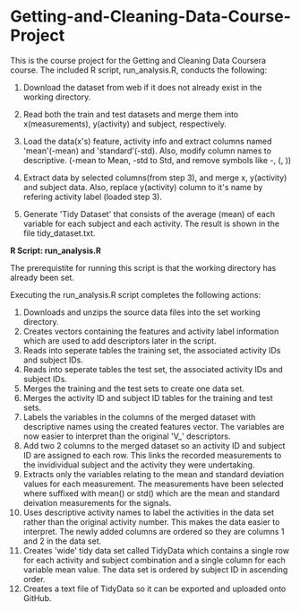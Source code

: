 # Getting-and-Cleaning-Data-Course-Project

This is the course project for the Getting and Cleaning Data Coursera course.
The included R script, run_analysis.R, conducts the following:

1. Download the dataset from web if it does not already exist in the working directory.

2. Read both the train and test datasets and merge them into x(measurements), y(activity) and subject, respectively.

3. Load the data(x's) feature, activity info and extract columns named 'mean'(-mean) and 'standard'(-std). Also, modify column names to descriptive. (-mean to Mean, -std to Std, and remove symbols like -, (, ))

4. Extract data by selected columns(from step 3), and merge x, y(activity) and subject data. Also, replace y(activity) column to it's name by refering activity label (loaded step 3).

5. Generate 'Tidy Dataset' that consists of the average (mean) of each variable for each subject and each activity. The result is shown in the file tidy_dataset.txt.

**R Script: run_analysis.R**

The prerequistite for running this script is that the working directory has already been set.

Executing the run_analysis.R script completes the following actions:

1. Downloads and unzips the source data files into the set working directory.
2. Creates vectors containing the features and activity label information which are used to add descriptors later in the script.
3. Reads into seperate tables the training set, the associated activity IDs and subject IDs.
4. Reads into seperate tables the test set, the associated activity IDs and subject IDs.
5. Merges the training and the test sets to create one data set.
6. Merges the activity ID and subject ID tables for the training and test sets.
7. Labels the variables in the columns of the merged dataset with descriptive names using the created features vector. The variables are now easier to interpret than the original 'V_' descriptors.
8. Add two 2 columns to the merged dataset so an activity ID and subject ID are assigned to each row. This links the recorded measurements to the invidividual subject and the activity they were undertaking.
9. Extracts only the variables relating to the mean and standard deviation values for each measurement. The measurements have been selected where suffixed with mean() or std() which are the mean and standard deivation measurements for the signals.
10. Uses descriptive activity names to label the activities in the data set rather than the original activity number. This makes the data easier to interpret. The newly added columns are ordered so they are columns 1 and 2 in the data set.
11. Creates 'wide' tidy data set called TidyData which contains a single row for each activity and subject combination and a single column for each variable mean value. The data set is ordered by subject ID in ascending order.
12. Creates a text file of TidyData so it can be exported and uploaded onto GitHub.
